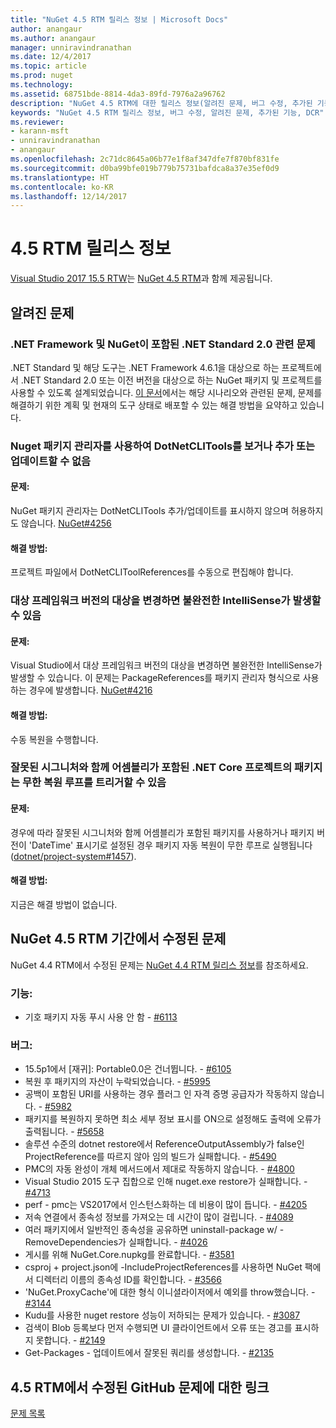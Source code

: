 ```yaml
---
title: "NuGet 4.5 RTM 릴리스 정보 | Microsoft Docs"
author: anangaur
ms.author: anangaur
manager: unniravindranathan
ms.date: 12/4/2017
ms.topic: article
ms.prod: nuget
ms.technology: 
ms.assetid: 68751bde-8814-4da3-89fd-7976a2a96762
description: "NuGet 4.5 RTM에 대한 릴리스 정보(알려진 문제, 버그 수정, 추가된 기능 및 DCR 포함)"
keywords: "NuGet 4.5 RTM 릴리스 정보, 버그 수정, 알려진 문제, 추가된 기능, DCR"
ms.reviewer:
- karann-msft
- unniravindranathan
- anangaur
ms.openlocfilehash: 2c71dc8645a06b77e1f8af347dfe7f870bf831fe
ms.sourcegitcommit: d0ba99bfe019b779b75731bafdca8a37e35ef0d9
ms.translationtype: HT
ms.contentlocale: ko-KR
ms.lasthandoff: 12/14/2017
---
```

# <a name="45-rtm-release-notes"></a>4.5 RTM 릴리스 정보

[Visual Studio 2017 15.5 RTW](https://www.visualstudio.com/news/releasenotes/vs2017-relnotes)는 [NuGet 4.5 RTM](https://dist.nuget.org/win-x86-commandline/v4.5.0/nuget.exe)과 함께 제공됩니다.

## <a name="known-issues"></a>알려진 문제

### <a name="issues-with-net-standard-20-with-net-framework--nuget"></a>.NET Framework 및 NuGet이 포함된 .NET Standard 2.0 관련 문제 
.NET Standard 및 해당 도구는 .NET Framework 4.6.1을 대상으로 하는 프로젝트에서 .NET Standard 2.0 또는 이전 버전을 대상으로 하는 NuGet 패키지 및 프로젝트를 사용할 수 있도록 설계되었습니다. [이 문서](https://github.com/dotnet/standard/issues/481)에서는 해당 시나리오와 관련된 문제, 문제를 해결하기 위한 계획 및 현재의 도구 상태로 배포할 수 있는 해결 방법을 요약하고 있습니다.

### <a name="you-will-be-unable-to-view-add-or-update-dotnetclitools-using-nuget-package-manager"></a>Nuget 패키지 관리자를 사용하여 DotNetCLITools를 보거나 추가 또는 업데이트할 수 없음
#### <a name="issue"></a>문제:
NuGet 패키지 관리자는 DotNetCLITools 추가/업데이트를 표시하지 않으며 허용하지도 않습니다. [NuGet#4256](https://github.com/NuGet/Home/issues/4256)
#### <a name="workaround"></a>해결 방법:
프로젝트 파일에서 DotNetCLIToolReferences를 수동으로 편집해야 합니다.

### <a name="retargeting-target-framework-version-may-lead-to-incomplete-intellisense"></a>대상 프레임워크 버전의 대상을 변경하면 불완전한 IntelliSense가 발생할 수 있음
#### <a name="issue"></a>문제:
Visual Studio에서 대상 프레임워크 버전의 대상을 변경하면 불완전한 IntelliSense가 발생할 수 있습니다. 이 문제는 PackageReferences를 패키지 관리자 형식으로 사용하는 경우에 발생합니다. [NuGet#4216](https://github.com/NuGet/Home/issues/4216)
#### <a name="workaround"></a>해결 방법:
수동 복원을 수행합니다.

### <a name="a-package-in-a-net-core-project-that-contains-an-assembly-with-an-invalid-signature-can-trigger-an-infinite-restore-loop"></a>잘못된 시그니처와 함께 어셈블리가 포함된 .NET Core 프로젝트의 패키지는 무한 복원 루프를 트리거할 수 있음
#### <a name="issue"></a>문제:
경우에 따라 잘못된 시그니처와 함께 어셈블리가 포함된 패키지를 사용하거나 패키지 버전이 'DateTime' 표시기로 설정된 경우 패키지 자동 복원이 무한 루프로 실행됩니다([dotnet/project-system#1457](https://github.com/dotnet/project-system/issues/1457)).
#### <a name="workaround"></a>해결 방법:
지금은 해결 방법이 없습니다.

## <a name="issues-fixed-in-nuget-45-rtm-timeframe"></a>NuGet 4.5 RTM 기간에서 수정된 문제
NuGet 4.4 RTM에서 수정된 문제는 [NuGet 4.4 RTM 릴리스 정보](../release-notes/nuget-4.4-RTM.md)를 참조하세요. 

### <a name="feature"></a>기능:
* 기호 패키지 자동 푸시 사용 안 함 - [#6113](https://github.com/NuGet/Home/issues/6113)

### <a name="bug"></a>버그:
* 15.5p1에서 [재귀]: Portable0.0은 건너뜁니다. - [#6105](https://github.com/NuGet/Home/issues/6105)
* 복원 후 패키지의 자산이 누락되었습니다. - [#5995](https://github.com/NuGet/Home/issues/5995)
* 공백이 포함된 URI를 사용하는 경우 플러그 인 자격 증명 공급자가 작동하지 않습니다. - [#5982](https://github.com/NuGet/Home/issues/5982)
* 패키지를 복원하지 못하면 최소 세부 정보 표시를 ON으로 설정해도 출력에 오류가 출력됩니다. - [#5658](https://github.com/NuGet/Home/issues/5658)
* 솔루션 수준의 dotnet restore에서 ReferenceOutputAssembly가 false인 ProjectReference를 따르지 않아 임의 빌드가 실패합니다. - [#5490](https://github.com/NuGet/Home/issues/5490)
* PMC의 자동 완성이 개체 메서드에서 제대로 작동하지 않습니다. - [#4800](https://github.com/NuGet/Home/issues/4800)
* Visual Studio 2015 도구 집합으로 인해 nuget.exe restore가 실패합니다. - [#4713](https://github.com/NuGet/Home/issues/4713)
* perf - pmc는 VS2017에서 인스턴스화하는 데 비용이 많이 듭니다. - [#4205](https://github.com/NuGet/Home/issues/4205)
* 저속 연결에서 종속성 정보를 가져오는 데 시간이 많이 걸립니다. - [#4089](https://github.com/NuGet/Home/issues/4089)
* 여러 패키지에서 일반적인 종속성을 공유하면 uninstall-package w/ -RemoveDependencies가 실패합니다. - [#4026](https://github.com/NuGet/Home/issues/4026)
* 게시를 위해 NuGet.Core.nupkg를 완료합니다. - [#3581](https://github.com/NuGet/Home/issues/3581)
* csproj + project.json에 -IncludeProjectReferences를 사용하면 NuGet 팩에서 디렉터리 이름의 종속성 ID를 확인합니다. - [#3566](https://github.com/NuGet/Home/issues/3566)
* 'NuGet.ProxyCache'에 대한 형식 이니셜라이저에서 예외를 throw했습니다. - [#3144](https://github.com/NuGet/Home/issues/3144)
* Kudu를 사용한 nuget restore 성능이 저하되는 문제가 있습니다. - [#3087](https://github.com/NuGet/Home/issues/3087)
* 검색이 Blob 등록보다 먼저 수행되면 UI 클라이언트에서 오류 또는 경고를 표시하지 못합니다. - [#2149](https://github.com/NuGet/Home/issues/2149)
* Get-Packages - 업데이트에서 잘못된 쿼리를 생성합니다. - [#2135](https://github.com/NuGet/Home/issues/2135)


## <a name="link-to-github-issues-fixed-in-45-rtm"></a>4.5 RTM에서 수정된 GitHub 문제에 대한 링크

[문제 목록](https://github.com/NuGet/Home/issues?q=is%3Aissue+milestone%3A4.5+is%3Aclosed)
